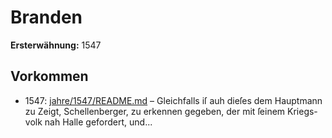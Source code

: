 # Branden

**Ersterwähnung:** 1547

## Vorkommen
- 1547: [jahre/1547/README.md](../jahre/1547/README.md) – Gleichfalls iſ auh dieſes dem Hauptmann zu Zeigt,
Schellenberger, zu erkennen gegeben, der mit ſeinem Kriegs-
volk nah Halle gefordert, und...
